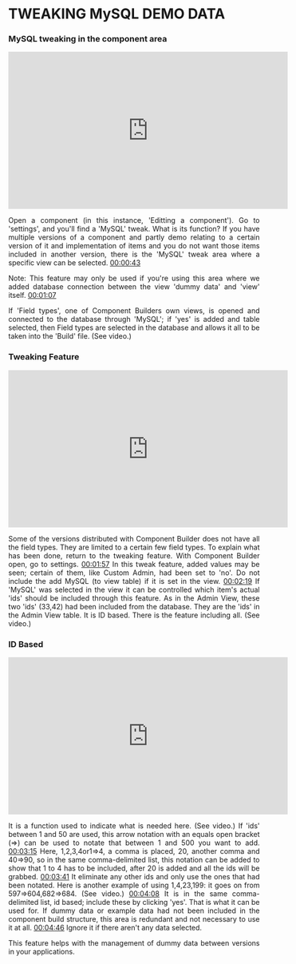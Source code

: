 <div style="text-align: justify">

# TWEAKING MySQL DEMO DATA

### MySQL tweaking in the component area

<iframe width="560" height="315" src="https://www.youtube-nocookie.com/embed/wkSLZUEN-RE" frameborder="0" allow="accelerometer; autoplay; encrypted-media; gyroscope; picture-in-picture" allowfullscreen></iframe>

Open a component (in this instance, 'Editting a component'). Go to 'settings', and you'll find a 'MySQL' tweak. What is its function? If you have multiple versions of a component and partly demo relating to a certain version of it and implementation of items and you do not want those items included in another version, there is the 'MySQL' tweak area where a specific view can be selected. [00:00:43](https://www.youtube.com/watch?v=wkSLZUEN-RE&list=PLQRGFI8XZ_wtGvPQZWBfDzzlERLQgpMRE&t=00h00m43s)

Note: This feature may only be used if you're using this area where we added database connection between the view 'dummy data' and 'view' itself. [00:01:07](https://www.youtube.com/watch?v=wkSLZUEN-RE&list=PLQRGFI8XZ_wtGvPQZWBfDzzlERLQgpMRE&t=00h01m07s)

If 'Field types', one of Component Builders own views, is opened and connected to the database through 'MySQL'; if 'yes' is added and table selected, then Field types are selected in the database and allows it all to be taken into the 'Build' file. (See video.)

### Tweaking Feature

<iframe width="560" height="315" src="https://www.youtube-nocookie.com/embed/wkSLZUEN-RE?start=93" frameborder="0" allow="accelerometer; autoplay; encrypted-media; gyroscope; picture-in-picture" allowfullscreen></iframe>

Some of the versions distributed with Component Builder does not have all the field types. They are limited to a certain few field types. To explain what has been done, return to the tweaking feature. With Component Builder open, go to settings. [00:01:57](https://www.youtube.com/watch?v=wkSLZUEN-RE&list=PLQRGFI8XZ_wtGvPQZWBfDzzlERLQgpMRE&t=00h01m57s) In this tweak feature, added values may be seen; certain of them, like Custom Admin, had been set to 'no'. Do not include the add MySQL (to view table) if it is set in the view. [00:02:19](https://www.youtube.com/watch?v=wkSLZUEN-RE&list=PLQRGFI8XZ_wtGvPQZWBfDzzlERLQgpMRE&t=00h02m19s) If 'MySQL' was selected in the view it can be controlled which item's actual 'ids' should be included through this feature. As in the Admin View, these two 'ids' (33,42) had been included from the database. They are the 'ids' in the Admin View table. It is ID based. There is the feature including all. (See video.)

### ID Based

<iframe width="560" height="315" src="https://www.youtube-nocookie.com/embed/wkSLZUEN-RE?start=166" frameborder="0" allow="accelerometer; autoplay; encrypted-media; gyroscope; picture-in-picture" allowfullscreen></iframe>

It is a function used to indicate what is needed here. (See video.) If 'ids' between 1 and 50 are used, this arrow notation with an equals open bracket (=>) can be used to notate that between 1 and 500 you want to add. [00:03:15](https://www.youtube.com/watch?v=wkSLZUEN-RE&list=PLQRGFI8XZ_wtGvPQZWBfDzzlERLQgpMRE&t=00h03m15s)  Here, 1,2,3,4or1=>4, a comma is placed, 20, another comma and 40=>90, so in the same comma-delimited list, this notation can be added to show that 1 to 4 has to be included, after 20 is added and all the ids will be grabbed. [00:03:41](https://www.youtube.com/watch?v=wkSLZUEN-RE&list=PLQRGFI8XZ_wtGvPQZWBfDzzlERLQgpMRE&t=00h03m41s) It eliminate any other ids and only use the ones that had been notated. Here is another example of using 1,4,23,199: it goes on from 597=>604,682=>684. (See video.) [00:04:08](https://www.youtube.com/watch?v=wkSLZUEN-RE&list=PLQRGFI8XZ_wtGvPQZWBfDzzlERLQgpMRE&t=00h04m08s) It is in the same comma-delimited list, id based; include these by clicking 'yes'. That is what it can be used for. If dummy data or example data had not been included in the component build structure, this area is redundant and not necessary to use it at all. [00:04:46](https://www.youtube.com/watch?v=wkSLZUEN-RE&list=PLQRGFI8XZ_wtGvPQZWBfDzzlERLQgpMRE&t=00h04m46s) Ignore it if there aren't any data selected.

This feature helps with the management of dummy data between versions in your applications.

</div>
